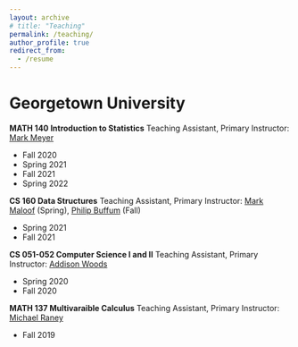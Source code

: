 ```yaml
---
layout: archive
# title: "Teaching"
permalink: /teaching/
author_profile: true
redirect_from:
  - /resume
---
```


Georgetown University
=====
**MATH 140 Introduction to Statistics**
Teaching Assistant, Primary Instructor: [Mark Meyer](https://gufaculty360.georgetown.edu/s/contact/00336000014SZmuAAG/mark-meyer)
  * Fall 2020
  * Spring 2021
  * Fall 2021
  * Spring 2022

**CS 160 Data Structures**
Teaching Assistant, Primary Instructor: [Mark Maloof](https://people.cs.georgetown.edu/~maloof/) (Spring), [Philip Buffum](https://gufaculty360.georgetown.edu/s/contact/0033600001oA3GjAAK/philip-buffum) (Fall)
  * Spring 2021
  * Fall 2021

**CS 051-052 Computer Science I and II**
Teaching Assistant, Primary Instructor: [Addison Woods](https://people.cs.georgetown.edu/~addison/)
  * Spring 2020
  * Fall 2020

**MATH 137 Multivaraible Calculus**
Teaching Assistant, Primary Instructor: [Michael Raney](https://gufaculty360.georgetown.edu/s/contact/00336000014Rjq8AAC/michael-raney)
  * Fall 2019
